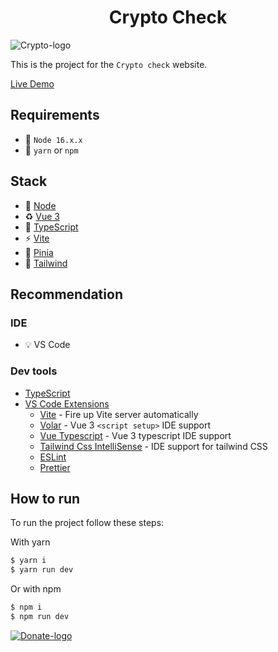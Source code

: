  <p><h1 align="center">Crypto Check</h1> </p>
 <img src="https://drive.google.com/uc?id=1BywA25jJOU46WK88iyxrJu0yssrFphMH&export=download" alt="Crypto-logo"/>

This is the project for the `Crypto check` website.

 <a href="https://cryptocheck.luzibertomendes.dev.br">Live Demo</a>
 
## Requirements

- :rocket: `Node 16.x.x`
- :hammer: `yarn` or `npm`

## Stack

- :rocket: [Node](https://nodejs.org)
- :recycle: [Vue 3](https://vuejs.org)
- 🦾 [TypeScript](https://www.typescriptlang.org)
- ⚡️ [Vite](https://vitejs.dev)
- 🍍 [Pinia](https://pinia.esm.dev)
- :leaves: [Tailwind](https://tailwindcss.com)

## Recommendation

### IDE

- :bulb: VS Code

### Dev tools

- [TypeScript](https://www.typescriptlang.org/)
- [VS Code Extensions](./.vscode/extensions.json)
  - [Vite](https://marketplace.visualstudio.com/items?itemName=antfu.vite) - Fire up Vite server automatically
  - [Volar](https://marketplace.visualstudio.com/items?itemName=vue.volar) - Vue 3 `<script setup>` IDE support
  - [Vue Typescript](https://marketplace.visualstudio.com/items?itemName=Vue.vscode-typescript-vue-plugin) - Vue 3 typescript IDE support
  - [Tailwind Css IntelliSense](https://marketplace.visualstudio.com/items?itemName=bradlc.vscode-tailwindcss) - IDE support for tailwind CSS
  - [ESLint](https://marketplace.visualstudio.com/items?itemName=dbaeumer.vscode-eslint)
  - [Prettier](https://marketplace.visualstudio.com/items?itemName=esbenp.prettier-vscode)

## How to run

To run the project follow these steps:

With yarn

```sh
$ yarn i
$ yarn run dev
```

Or with npm

```sh
$ npm i
$ npm run dev
```

<a href="https://www.paypal.com/donate/?hosted_button_id=DV843N2Z944GC" target="_blank">
  <img src="https://www.buymeacoffee.com/assets/img/guidelines/download-assets-1.svg" alt="Donate-logo"/>
</a>
